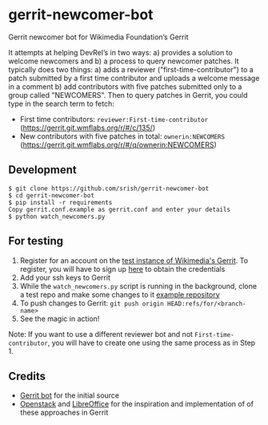 gerrit-newcomer-bot
===================

Gerrit newcomer bot for Wikimedia Foundation’s Gerrit

It attempts at helping DevRel’s in two ways: a) provides a solution to welcome newcomers and b) a process to query newcomer patches. It typically does two things: a) adds a reviewer ("first-time-contributor") to a patch submitted by a first time contributor and uploads a welcome message in a comment b) add contributors with five patches submitted only to a group called "NEWCOMERS". Then to query patches in Gerrit, you could type in the search term to fetch:
* First time contributors: `reviewer:First-time-contributor` (https://gerrit.git.wmflabs.org/r/#/c/135/)
* New contributors with five patches in total: `ownerin:NEWCOMERS` (https://gerrit.git.wmflabs.org/r/#/q/ownerin:NEWCOMERS)

Development
-----------
``` 
$ git clone https://github.com/srish/gerrit-newcomer-bot 
$ cd gerrit-newcomer-bot
$ pip install -r requirements
Copy gerrit.conf.example as gerrit.conf and enter your details
$ python watch_newcomers.py
```

For testing
-----------

1. Register for an account on the [test instance of Wikimedia's Gerrit](https://gerrit.git.wmflabs.org). To register, you will have to sign up [here](http://ldapauth-gitldap.wmflabs.org/w/index.php?title=Special:CreateAccount&returnto=Main+Page) to obtain the credentials
2. Add your ssh keys to Gerrit
3. While the `watch_newcomers.py` script is running in the background, clone a test repo and make some changes to it [example repository](https://gerrit.git.wmflabs.org/r/#/admin/projects/test)  
4. To push changes to Gerrit: `git push origin HEAD:refs/for/<branch-name>`
5. See the magic in action! 

Note: If you want to use a different reviewer bot and not `First-time-contributor`, you will have to create one using the same process as in Step 1.

Credits 
-------
* [Gerrit bot](http://code.google.com/p/gerritbot/) for the initial source 
* [Openstack](https://review.openstack.org/#/q/status:open+reviewer:%22Welcome%252C+new+contributor!+(10068)%22) and [LibreOffice](https://wiki.documentfoundation.org/Development/gerrit/CommonQueries) for the inspiration and implementation of of these approaches in Gerrit
